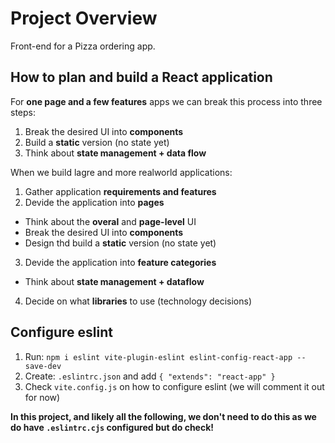 # Project Overview

Front-end for a Pizza ordering app.

## How to **plan** and **build** a React application

For **one page and a few features** apps we can break this process into three steps:

1. Break the desired UI into **components**
2. Build a **static** version (no state yet)
3. Think about **state management + data flow**

When we build lagre and more realworld applications:

1. Gather application **requirements and features**
2. Devide the application into **pages**

- Think about the **overal** and **page-level** UI
- Break the desired UI into **components**
- Design thd build a **static** version (no state yet)

3. Devide the application into **feature categories**

- Think about **state management + dataflow**

4. Decide on what **libraries** to use (technology decisions)

## Configure eslint

1. Run: `npm i eslint vite-plugin-eslint eslint-config-react-app --save-dev`
2. Create: `.eslintrc.json` and add `{ "extends": "react-app" }`
3. Check `vite.config.js` on how to configure eslint (we will comment it out for now)

**In this project, and likely all the following, we don't need to do this as we do have `.eslintrc.cjs` configured but do check!**
